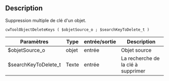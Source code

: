 ## Description
Suppression multiple de clé d'un objet.

```4d
cwToolObjectDeleteKeys ( $objetSource_o ; $searchKeyToDelete_t )
```

| Paramètres           | Type  | entrée/sortie | Description |
| -------------------- | ----- | ------------- | ----------- |
| $objetSource_o       | objet | entrée        | Objet source |
| $searchKeyToDelete_t | Texte | entrée        | La recherche de la clé à supprimer
